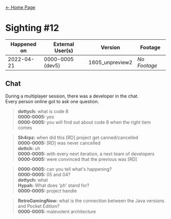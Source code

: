 [← Home Page](../README.md#3-sightings)

# Sighting #12
| Happened on | External User(s) | Version         | Footage      |
| ----------  | ---------------- | --------------- | ------------ |
| 2022-04-21  | 0000-0005 (dev5) | 1605_unpreview2 | *No Footage* |

## Chat
During a multiplayer session, there was a developer in the chat.  
Every person online got to ask one question.
> **dottych:** what is code 8  
> **0000-0005:** yes  
> **0000-0005:** you will find out about code 8 when the right tiem comes  

> **Sh4rpz:** when did this [RD] project get canned/cancelled  
> **0000-0005:** [RD] was never cancelled  
> **dottch:** uh  
> **0000-0005:** with every next iteration, a next team of developers  
> **0000-0005:** were convinced that the previous was [RD]  

> **0000-0005:** can you tell what's happening?  
> **0000-0005:** 05 and 04?  
> **dottych:** what  
> **Hypah:** What does 'ph' stand for?  
> **0000-0005:** project handle  

> **RetroGamingNow:** what is the connection between the Java versions and Pocket Edition?  
> **0000-0005:** malevolent architecture  